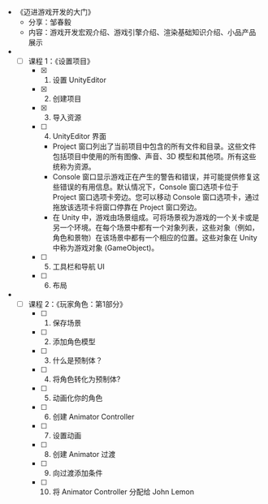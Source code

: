 * 《迈进游戏开发的大门》
    * 分享：邹春毅
    * 内容：游戏开发宏观介绍、游戏引擎介绍、渲染基础知识介绍、小品产品展示
* - [ ] 课程 1：《设置项目》
    - [x] 1. 设置 UnityEditor
    - [x] 2. 创建项目
    - [x] 3. 导入资源
    - [ ] 4. UnityEditor 界面
        * Project 窗口列出了当前项目中包含的所有文件和目录。这些文件包括项目中使用的所有图像、声音、3D 模型和其他项。所有这些统称为资源。
        * Console 窗口显示游戏正在产生的警告和错误，并可能提供修复这些错误的有用信息。默认情况下，Console 窗口选项卡位于 Project 窗口选项卡旁边。您可以移动 Console 窗口选项卡，通过拖放该选项卡将窗口停靠在 Project 窗口旁边。
        * 在 Unity 中，游戏由场景组成。可将场景视为游戏的一个关卡或是另一个环境。在每个场景中都有一个对象列表，这些对象（例如，角色和景物）在该场景中都有一个相应的位置。这些对象在 Unity 中称为游戏对象 (GameObject)。
    - [ ] 5. 工具栏和导航 UI
    - [ ] 6. 布局
* - [ ] 课程 2：《玩家角色：第1部分》
    - [ ] 1. 保存场景 
    - [ ] 2. 添加角色模型
    - [ ] 3. 什么是预制体？
    - [ ] 4. 将角色转化为预制体?
    - [ ] 5. 动画化你的角色
    - [ ] 6. 创建 Animator Controller
    - [ ] 7. 设置动画 
    - [ ] 8. 创建 Animator 过渡 
    - [ ] 9. 向过渡添加条件 
    - [ ] 10. 将 Animator Controller 分配给 John Lemon 